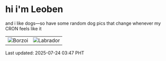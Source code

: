 # hi i'm Leoben

and i like dogs—so have some random dog pics that change whenever my CRON feels like it

|  |  |
|--------|----------|
| ![Borzoi](https://random-dog-vercel.vercel.app/api/random-borzoi?v=1753300070) | ![Labrador](https://random-dog-vercel.vercel.app/api/random-labrador?v=1753300070) |

Last updated: 2025-07-24 03:47 PHT
